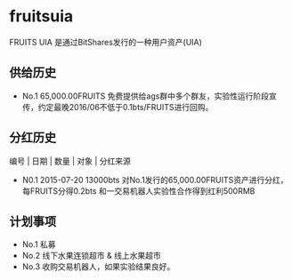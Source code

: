# fruitsuia
FRUITS UIA 是通过BitShares发行的一种用户资产(UIA)

供给历史
--------
- No.1  65,000.00FRUITS    免费提供给ags群中多个群友，实验性运行阶段宣传，约定最晚2016/06不低于0.1bts/FRUITS进行回购。

分红历史
--------
  编号    |    日期    |    数量    |    对象    |    分红来源
- N0.1  2015-07-20  13000bts 对No.1发行的65,000.00FRUITS资产进行分红，每FRUITS分得0.2bts  和一交易机器人实验性合作得到红利500RMB


计划事项
--------
- No.1 私募
- No.2 线下水果连锁超市 & 线上水果超市
- No.3 收购交易机器人，如果实验结果良好。
